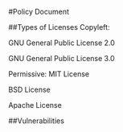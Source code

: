 #Policy Document

##Types of Licenses 
Copyleft:

GNU General Public License 2.0

GNU General Public License 3.0

Permissive:
MIT License

BSD License

Apache License

##Vulnerabilities




